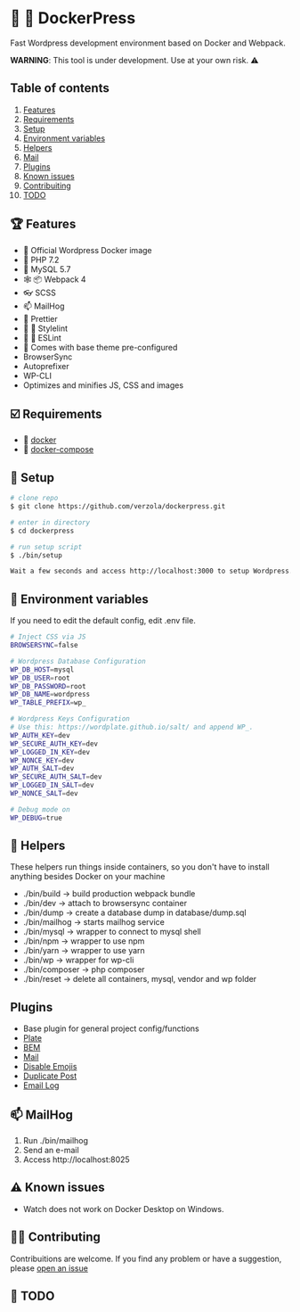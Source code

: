 # :whale: :newspaper: DockerPress
Fast Wordpress development environment based on Docker and Webpack.

**WARNING**: This tool is under development. Use at your own risk.  :warning:

## Table of contents

1. [Features](#features)
2. [Requirements](#requirements)
3. [Setup](#setup)
4. [Environment variables](#env)
5. [Helpers](#helpers)
7. [Mail](#mail)
8. [Plugins](#plugins)
9. [Known issues](#known-issues)
10. [Contribuiting](#contrib)
11. [TODO](#todo)

## :trophy: Features <a id="features"></a>
- :whale: Official Wordpress Docker image
- :elephant: PHP 7.2
- :dolphin: MySQL 5.7
- :spider_web: :package: Webpack 4
- :eyeglasses: SCSS
- :mailbox: MailHog
- :lipstick: Prettier
- :no_entry_sign: :hankey: Stylelint
- :no_entry_sign: :hankey: ESLint
- :battery: Comes with base theme pre-configured
- BrowserSync
- Autoprefixer
- WP-CLI
- Optimizes and minifies JS, CSS and images

## :ballot_box_with_check: Requirements <a id="requirements"></a>
- :whale: [docker](https://www.docker.com/get-started)
- :octopus: [docker-compose](https://docs.docker.com/compose/install/)

## :scroll: Setup <a id="setup"></a>
```sh
# clone repo
$ git clone https://github.com/verzola/dockerpress.git

# enter in directory
$ cd dockerpress

# run setup script
$ ./bin/setup

Wait a few seconds and access http://localhost:3000 to setup Wordpress.
```

## :deciduous_tree: Environment variables <a id="env"></a>
If you need to edit the default config, edit .env file.
```sh
# Inject CSS via JS
BROWSERSYNC=false

# Wordpress Database Configuration
WP_DB_HOST=mysql
WP_DB_USER=root
WP_DB_PASSWORD=root
WP_DB_NAME=wordpress
WP_TABLE_PREFIX=wp_

# Wordpress Keys Configuration
# Use this: https://wordplate.github.io/salt/ and append WP_.
WP_AUTH_KEY=dev
WP_SECURE_AUTH_KEY=dev
WP_LOGGED_IN_KEY=dev
WP_NONCE_KEY=dev
WP_AUTH_SALT=dev
WP_SECURE_AUTH_SALT=dev
WP_LOGGED_IN_SALT=dev
WP_NONCE_SALT=dev

# Debug mode on
WP_DEBUG=true
```

## :robot: Helpers <a id="helpers"></a>
These helpers run things inside containers, so you don't have to install anything besides Docker on your machine

- ./bin/build -> build production webpack bundle
- ./bin/dev -> attach to browsersync container
- ./bin/dump -> create a database dump in database/dump.sql
- ./bin/mailhog -> starts mailhog service
- ./bin/mysql -> wrapper to connect to mysql shell
- ./bin/npm -> wrapper to use npm
- ./bin/yarn -> wrapper to use yarn
- ./bin/wp -> wrapper for wp-cli
- ./bin/composer -> php composer
- ./bin/reset -> delete all containers, mysql, vendor and wp folder

##  Plugins <a id="plugins"></a>
- Base plugin for general project config/functions
- [Plate](https://github.com/wordplate/plate)
- [BEM](https://github.com/wordplate/bem)
- [Mail](https://github.com/wordplate/mail)
- [Disable Emojis](https://br.wordpress.org/plugins/disable-emojis/)
- [Duplicate Post](https://br.wordpress.org/plugins/duplicate-post/)
- [Email Log](https://wordpress.org/plugins/email-log/)

##  :mailbox: MailHog <a id="mail"></a>
1. Run ./bin/mailhog
2. Send an e-mail
3. Access http://localhost:8025

## :warning: Known issues <a id="known-issues"></a>
- Watch does not work on Docker Desktop on Windows.

## :raising_hand_woman: Contributing <a id="contrib"></a>
Contribuitions are welcome. If you find any problem or have a suggestion, please [open an issue](https://github.com/verzola/dockerpress/issues/new)

## :memo: TODO <a id="todo"></a>
